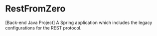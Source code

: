 # RestFromZero
[Back-end Java Project] A Spring application which includes the legacy configurations for the REST protocol.

